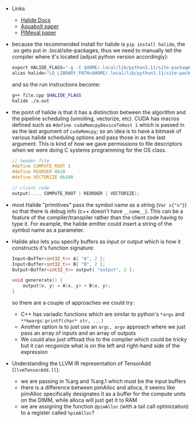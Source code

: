 - Links
    - [Halide Docs](https://halide-lang.org/docs/tutorial_2lesson_15_generators_8cpp-example.html)
    - [Aquabolt paper](https://ieeexplore.ieee.org/stamp/stamp.jsp?arnumber=9499894)
    - [PIMeval paper](https://www.cs.virginia.edu/venkat/papers/iiswc2024.pdf)

- because the recommended install for halide is `pip install halide`, the .so gets put in .local/site-packages, thus we need to manually tell the compiler where it's located (adjust python version accordingly):
    ```c
    export HALIDE_FLAGS="-g -I $HOME/.local/lib/python3.11/site-packages/halide/include/ -L $HOME/.local/lib/python3.11/site-packages/halide/lib64/ -lHalide -lpthread -ldl -std=c++17"
    alias halide="LD_LIBRARY_PATH=$HOME/.local/lib/python3.11/site-packages/halide/lib64"
    ```
    and so the run instructions become:
    ```bash
    g++ file.cpp $HALIDE_FLAGS
    halide ./a.out
    ```

- the point of halide is that it has a distinction between the algorithm and the pipeline scheduling (unrolling, vectorize, etc). CUDA has macros defined such as `#define cudaMemcpyDeviceToHost 1` which is passed in as the last argument of `cudaMemcpy`; so an idea is to have a bitmask of various halide scheduling options and pass those in as the last argument. This is kind of how we gave permissions to file descriptors when we were doing C systems programming for the OS class.
    ```c
    // header file
    #define COMPUTE_ROOT 1
    #define REORDER 0b10
    #define VECTORIZE 0b100

    // client code
    output(..., COMPUTE_ROOT | REORDER | VECTORIZE);
    ```

- most Halide "primitives" pass the symbol name as a string (`Var x{"x"}`) so that there is debug info (c++ doesn't have `__name__`). This can be a feature of the compiler/transpiler rather than the client code having to type it. For example, the halide emitter could insert a string of the symbol name as a parameter.

- Halide also lets you specify buffers as input or output which is how it constructs it's function signature:
    ```c
    Input<Buffer<int32_t>> A{ "A", 2 };
    Input<Buffer<int32_t>> B{ "B", 2 };
    Output<Buffer<int32_t>> output{ "output", 2 };

    void genererate() {
        output(x, y) = A(x, y) + B(x, y);
    }
    ```
    so there are a couple of approaches we could try:
    - C++ has variadic functions which are similar to python's `*args` and `**kwargs`: `printf(char* str, ...)`
    - Another option is to just use an `argc, argv` approach where we just pass an array of inputs and an array of outputs
    - We could also just offload this to the compiler which could be tricky but it can recgonize what is on the left and right-hand side of the expression

- Understanding the LLVM IR representation of TensorAdd (`llvmTensorAdd.ll`):
    - we are passing in %arg and %arg.1 which must be the input buffers
    - there is a difference between pimAlloc and alloca, it seems like pimAlloc specifically designates it as a buffer for the compute units on the DIMM, while alloca will just get it to RAM
    - we are assigning the function `@pimAlloc` (with a tail call optimization) to a register called `%pimAlloc`?
    
